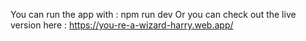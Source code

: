 You can run the app with : npm run dev
Or you can check out the live version here : https://you-re-a-wizard-harry.web.app/
